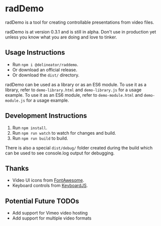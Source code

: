 # radDemo
radDemo is a tool for creating controllable presentations from video files.

radDemo is at version 0.3.1 and is still in alpha. Don't use in production yet unless you know what you are doing and
love to tinker.

## Usage Instructions

- Run `npm i @delineator/raddemo`.
- Or download an official release.
- Or download the `dist/` directory.

radDemo can be used as a library or as an ES6 module. To use it as a library, refer to `demo-library.html` and
`demo-library.js` for a usage example. To use it as an ES6 module, refer to `demo-module.html` and `demo-module.js` for
a usage example.

## Development Instructions

1. Run `npm install`.
2. Run `npm run watch` to watch for changes and build.
3. Run `npm run build` to build.

There is also a special `dist/debug/` folder created during the build which can be used to see console.log output
for debugging.

## Thanks

- Video UI icons from [FontAwesome](https://github.com/FortAwesome/Font-Awesome).
- Keyboard controls from [KeyboardJS](https://github.com/RobertWHurst/KeyboardJS).

## Potential Future TODOs
- Add support for Vimeo video hosting
- Add support for multiple video formats